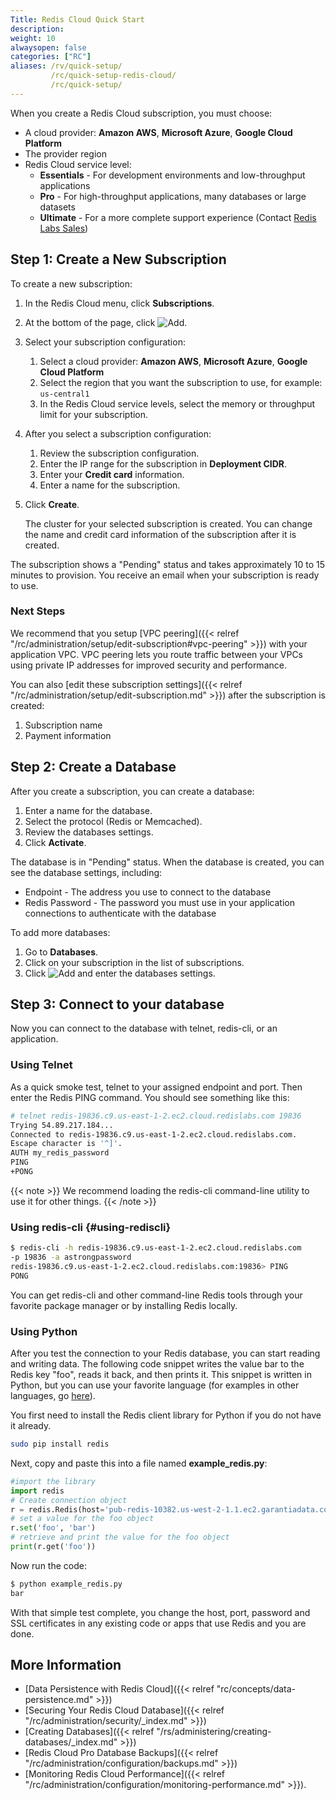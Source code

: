 ```yaml
---
Title: Redis Cloud Quick Start
description:
weight: 10
alwaysopen: false
categories: ["RC"]
aliases: /rv/quick-setup/
         /rc/quick-setup-redis-cloud/
         /rc/quick-setup/
---
```

When you create a Redis Cloud subscription, you must choose:

- A cloud provider: **Amazon AWS**, **Microsoft Azure**, **Google Cloud Platform**
- The provider region
- Redis Cloud service level:
    - **Essentials** - For development environments and low-throughput applications
    - **Pro** - For high-throughput applications, many databases or large datasets
    - **Ultimate** - For a more complete support experience (Contact [Redis Labs Sales](https://redislabs.com/redis-enterprise-cloud/pricing/))

## Step 1: Create a New Subscription

To create a new subscription:

1. In the Redis Cloud menu, click **Subscriptions**.
1. At the bottom of the page, click ![Add](/images/rs/icon_add.png#no-click "Add").
1. Select your subscription configuration:
    1. Select a cloud provider: **Amazon AWS**, **Microsoft Azure**, **Google Cloud Platform**
    1. Select the region that you want the subscription to use, for example: `us-central1`
    1. In the Redis Cloud service levels, select the memory or throughput limit for your subscription.
1. After you select a subscription configuration:
    1. Review the subscription configuration.
    1. Enter the IP range for the subscription in **Deployment CIDR**.
    1. Enter your **Credit card** information.
    1. Enter a name for the subscription.
1. Click **Create**.

    The cluster for your selected subscription is created.
    You can change the name and credit card information of the subscription after it is created.

The subscription shows a "Pending" status and takes approximately 10 to 15 minutes to provision.
You receive an email when your subscription is ready to use.

### Next Steps

We recommend that you setup [VPC peering]({{< relref "/rc/administration/setup/edit-subscription#vpc-peering" >}}) with your application VPC.
VPC peering lets you route traffic between your VPCs using private IP addresses for improved security and performance.

You can also [edit these subscription settings]({{< relref "/rc/administration/setup/edit-subscription.md" >}}) after the subscription is created:

1. Subscription name
1. Payment information

## Step 2: Create a Database

After you create a subscription, you can create a database:

1. Enter a name for the database.
1. Select the protocol (Redis or Memcached).
1. Review the databases settings.
1. Click **Activate**.

The database is in "Pending" status.
When the database is created, you can see the database settings, including:

- Endpoint - The address you use to connect to the database
- Redis Password - The password you must use in your application connections to authenticate with the database

To add more databases:

1. Go to **Databases**.
1. Click on your subscription in the list of subscriptions.
1. Click ![Add](/images/rs/icon_add.png#no-click "Add") and enter the databases settings.

## Step 3: Connect to your database

Now you can connect to the database with telnet, redis-cli, or an application.

### Using Telnet

As a quick smoke test, telnet to your assigned endpoint and port. Then
enter the Redis PING command. You should see something like this:

```sh
# telnet redis-19836.c9.us-east-1-2.ec2.cloud.redislabs.com 19836
Trying 54.89.217.184...
Connected to redis-19836.c9.us-east-1-2.ec2.cloud.redislabs.com.
Escape character is '^]'.
AUTH my_redis_password
PING
+PONG
```

{{< note >}}
We recommend loading the redis-cli command-line utility to use it for other things.
{{< /note >}}

### Using redis-cli {#using-rediscli}

```sh
$ redis-cli -h redis-19836.c9.us-east-1-2.ec2.cloud.redislabs.com
-p 19836 -a astrongpassword
redis-19836.c9.us-east-1-2.ec2.cloud.redislabs.com:19836> PING
PONG
```

You can get redis-cli and other command-line Redis tools through your
favorite package manager or by installing Redis locally.

### Using Python

After you test the connection to your Redis database, you can
start reading and writing data. The following code snippet writes the
value bar to the Redis key "foo", reads it back, and then prints it.
This snippet is written in Python, but you can use your favorite
language (for examples in other languages, go
[here](https://redislabs.com/resources/how-to-redis-enterprise/)).

You first need to install the Redis client library for Python if you do
not have it already.

```sh
sudo pip install redis
```

Next, copy and paste this into a file named
**example_redis.py**:

```python
#import the library
import redis
# Create connection object
r = redis.Redis(host='pub-redis-10382.us-west-2-1.1.ec2.garantiadata.com', port=10382)
# set a value for the foo object
r.set('foo', 'bar')
# retrieve and print the value for the foo object
print(r.get('foo'))
```

Now run the code:

```sh
$ python example_redis.py
bar
```

With that simple test complete, you change the host, port, password and SSL certificates
in any existing code or apps that use Redis and you are done.

## More Information

- [Data Persistence with Redis Cloud]({{< relref "rc/concepts/data-persistence.md" >}})
- [Securing Your Redis Cloud Database]({{< relref "/rc/administration/security/_index.md" >}})
- [Creating Databases]({{< relref "/rs/administering/creating-databases/_index.md" >}})
- [Redis Cloud Pro Database Backups]({{< relref "/rc/administration/configuration/backups.md" >}})
- [Monitoring Redis Cloud Performance]({{< relref "/rc/administration/configuration/monitoring-performance.md" >}}).
